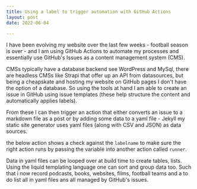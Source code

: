 ```yaml
---
title: Using a label to trigger automation with GitHub Actions
layout: post
date: 2022-06-04

---
```


I have been evolving my website over the last few weeks - football season is over - and I am using GitHub Actions to automate my processes and essentially use GitHub's Issues as a content management system (CMS).

CMSs typically have a database backend see WordPress and MySql, there are headless CMSs like Strapi that offer up an API from datasources, but being a cheapskate and hosting my website on GitHub pages I don't have the option of a database. So using the tools at hand I am able to create an issue in GitHub using issue templates (these help structure the content and automatically applies labels).

From these I can then trigger an action that either converts an issue to a markdown file as a post or by adding some data to a yaml file - Jekyll my static site generator uses yaml files (along with CSV and JSON) as data sources.

the below action shows a check against the `labelname` to make sure the right action runs by passing the variable into another action called `runner`. 

Data in yaml files can be looped over at build time to create tables, lists. Using the liquid templating language one can sort and group data too. Such that i now record podcasts, books, websites, films, football teams and a to do list all in yaml files ans all managed by GitHub's issues.

<script src="https://gist.github.com/MatBenfield/e6d5982d24d35530bebfef157d76aff1.js"></script>
